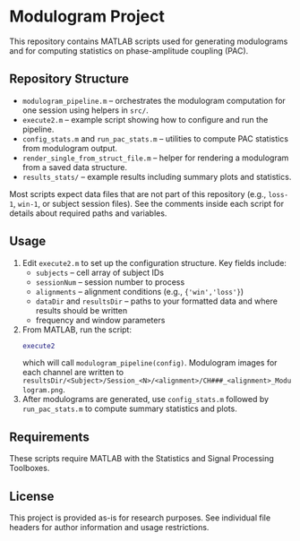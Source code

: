 # Modulogram Project

This repository contains MATLAB scripts used for generating modulograms and for computing statistics on phase-amplitude coupling (PAC).

## Repository Structure

- `modulogram_pipeline.m` – orchestrates the modulogram computation for one session using helpers in `src/`.
- `execute2.m` – example script showing how to configure and run the pipeline.
- `config_stats.m` and `run_pac_stats.m` – utilities to compute PAC statistics from modulogram output.
- `render_single_from_struct_file.m` – helper for rendering a modulogram from a saved data structure.
- `results_stats/` – example results including summary plots and statistics.

Most scripts expect data files that are not part of this repository (e.g., `loss-1`, `win-1`, or subject session files). See the comments inside each script for details about required paths and variables.

## Usage

1. Edit `execute2.m` to set up the configuration structure. Key fields include:
   - `subjects`       – cell array of subject IDs
   - `sessionNum`     – session number to process
   - `alignments`     – alignment conditions (e.g., `{'win','loss'}`)
   - `dataDir` and `resultsDir` – paths to your formatted data and where results should be written
   - frequency and window parameters
2. From MATLAB, run the script:
   ```matlab
   execute2
   ```
   which will call `modulogram_pipeline(config)`.
   Modulogram images for each channel are written to
   `resultsDir/<Subject>/Session_<N>/<alignment>/CH###_<alignment>_Modulogram.png`.
3. After modulograms are generated, use `config_stats.m` followed by `run_pac_stats.m` to compute summary statistics and plots.

## Requirements

These scripts require MATLAB with the Statistics and Signal Processing Toolboxes.

## License

This project is provided as-is for research purposes. See individual file headers for author information and usage restrictions.

